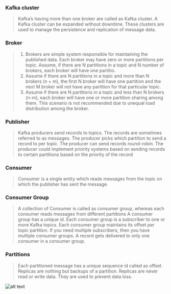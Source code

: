 ### Kafka cluster
> Kafka’s having more than one broker are called as Kafka cluster. A Kafka cluster can be expanded without downtime. These clusters are used to manage the persistence and replication of message data.


### Broker
> 1. Brokers are simple system responsible for maintaining the published data. Each broker may have zero or more partitions per topic. Assume, if there are N partitions in a topic and N number of brokers, each broker will have one partitio.
> 2. Assume if there are N partitions in a topic and more than N brokers (n + m), the first N broker will have one partition and the next M broker will not have any partition for that particular topic.
> 3. Assume if there are N partitions in a topic and less than N brokers (n-m), each broker will have one or more partition sharing among them. This scenario is not recommended due to unequal load distribution among the broker.


### Publisher 
> Kafka producers send records to topics. The records are sometimes referred to as messages. The producer picks which partition to send a record to per topic. The producer can send records round-robin. The producer could implement priority systems based on sending records to certain partitions based on the priority of the record


### Consumer 
> Consumer is a single entity which reads messages from the  topic on which the publisher has sent the message.


### Consumer Group

> A collection of Consumer is called as consumer group, whereas each consumer reads messages from different partitions A consumer group has a unique id. Each consumer group is a subscriber to one or more Kafka topics. Each consumer group maintains its offset per topic partition. If you need multiple subscribers, then you have multiple consumer groups. A record gets delivered to only one consumer in a consumer group.
### Partitions
> Each partitioned message has a unique sequence id called as offset. Replicas are nothing but backups of a partition. Replicas are never read or write data. They are used to prevent data loss.




![alt text](https://lh3.googleusercontent.com/proxy/jQF8udJ2xmWHL6IHqJWUYKHztYvQVA6fMcBaSDZnwv7UFMQJ_gC0-eek19CYyyP750Zlh_FIEs43CAmDVbmTGXMb2l77sHYqAXKhrDTizRAYgPoYe8mEHcPpdZRLKukp6y8)





